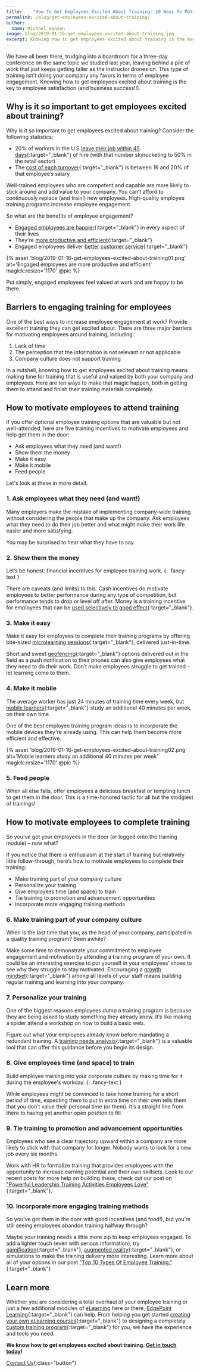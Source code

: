 ```yaml
---
title:    "How To Get Employees Excited About Training: 10 Ways To Motivate Them"
permalink: /blog/get-employees-excited-about-training/
author:
  name: Michael Hansen
image: blog/2019-01-16-get-employees-excited-about-training.jpg
excerpt: Knowing how to get employees excited about training is the key to improving employee satisfaction (and business success!). Here's how to motivate them.
---
```


We have all been there, trudging into a boardroom for a three-day conference on the same topic we studied last year, leaving behind a pile of work that just keeps getting taller as the instructor drones on. This type of training isn’t doing your company any favors in terms of employee engagement. Knowing how to get employees excited about training is the key to employee satisfaction (and business success!!).

## Why is it so important to get employees excited about training?

Why is it so important to get employees excited about training? Consider the following statistics:

* 20% of workers in the U.S [leave their job within 45 days](https://www.bls.gov/news.release/jolts.nr0.htm){:target="_blank"} of hire (with that number skyrocketing to 50% in the retail sector)
* The [cost of each turnover](http://www.recruiteze.com/cost-hire-new-employee/){:target="_blank"} is between 16 and 20% of that employee’s salary

Well-trained employees who are competent and capable are more likely to stick around and add value to your company. You can’t afford to continuously replace (and train!) new employees. High-quality employee training programs increase employee engagement.

So what are the benefits of employee engagement?

* [Engaged employees are happier](https://www.gallup.com/workplace/236483/enhances-benefits-employee-engagement.aspx){:target="_blank"} in every aspect of their lives
* They're [more productive and efficient](https://news.gallup.com/businessjournal/190352/managing-employee-risk-requires-culture-compliance.aspx){:target="_blank"}
* Engaged employees deliver [better customer service](https://www.forbes.com/sites/christinecomaford/2017/07/08/the-surprising-link-between-customer-experience-and-employee-engagement/#2b2aab0cb512){:target="_blank"}

{% asset 'blog/2019-01-16-get-employees-excited-about-training01.png'
  alt='Engaged employees are more productive and efficient'
  magick:resize='1170' @pic %}

Put simply, engaged employees feel valued at work and are happy to be there.

## Barriers to engaging training for employees

One of the best ways to increase employee engagement at work? Provide excellent training they can get excited about. There are three major barriers for motivating employees around training, including:

1. Lack of time
2. The perception that the information is not relevant or not applicable
3. Company culture does not support training

In a nutshell, knowing how to get employees excited about training means making time for training that is useful and valued by both your company and employees. Here are ten ways to make that magic happen, both in getting them to attend and finish their training materials completely.

## How to motivate employees to attend training

If you offer optional employee training options that are valuable but not well-attended, here are five training incentives to motivate employees and help get them in the door:

* Ask employees what they need (and want!)
* Show them the money
* Make it easy
* Make it mobile
* Feed people 

Let's look at these in more detail. 

### 1. Ask employees what they need (and want!)

Many employers make the mistake of implementing company-wide training without considering the people that make up the company.
Ask employees what they need to do their job better and what might make their work life easier and more satisfying. 

You may be surprised to hear what they have to say.

### 2. Show them the money

Let’s be honest: financial incentives for employee training work.
{: .fancy-text }

There are caveats (and limits) to this. Cash incentives do motivate employees to better performance during any type of competition, but performance tends to drop or level off after. Money is a training incentive for employees that can be [used selectively to good effect](https://www.business.com/articles/gal-rimon-monetary-rewards/){:target="_blank"}.

### 3. Make it easy

Make it easy for employees to complete their training programs by offering bite-sized [microlearning sessions](/blog/types-of-microlearning/){:target="_blank"}, delivered just-in-time.

Short and sweet [geofencing](/blog/geofencing/){:target="_blank"} options delivered out in the field as a push notification to their phones can also give employees what they need to do their work. Don’t make employees struggle to get trained – let learning come to them.

### 4. Make it mobile

The average worker has just 24 minutes of training time every week, but [mobile learners](/blog/what-is-mlearning/){:target="_blank"} study an additional 40 minutes per week, on their own time.

One of the best employee training program ideas is to incorporate the mobile devices they're already using. This can help them become more efficient and effective.

{% asset 'blog/2019-01-16-get-employees-excited-about-training02.png'
  alt='Mobile learners study an additional 40 minutes per week'
  magick:resize='1170' @pic %}

### 5. Feed people

When all else fails, offer employees a delicious breakfast or tempting lunch to get them in the door. This is a time-honored tactic for all but the stodgiest of trainings!

## How to motivate employees to complete training

So you’ve got your employees in the door (or logged onto the training module) – now what?

If you notice that there is enthusiasm at the start of training but relatively little follow-through, here’s how to motivate employees to complete their training:

* Make training part of your company culture
* Personalize your training
* Give employees time (and space) to train
* Tie training to promotion and advancement opportunities
* Incorporate more engaging training methods

### 6. Make training part of your company culture

When is the last time that you, as the head of your company, participated in a quality training program? Been awhile?

Make some time to demonstrate your commitment to employee engagement and motivation by attending a training program of your own. It could be an interesting exercise to put yourself in your employees’ shoes to see why they struggle to stay motivated. Encouraging a [growth mindset](https://www.bigthinkedge.com/blog/how-a-growth-mindset-leads-to-innovation-engagement){:target="_blank"} among all levels of your staff means building regular training and learning into your company.

### 7. Personalize your training

One of the biggest reasons employees dump a training program is because they are being asked to study something they already know. It’s like making a spider attend a workshop on how to build a basic web.

Figure out what your employees already know before mandating a redundant training. A [training needs analysis](/blog/training-needs-analysis/){:target="_blank"} is a valuable tool that can offer this guidance before you begin its design.

### 8. Give employees time (and space) to train

Build employee training into your corporate culture by making time for it during the employee's workday.
{: .fancy-text }

While employees might be convinced to take home training for a short period of time, expecting them to put in extra time on their own tells them that you don’t value their personal time (or them). It’s a straight line from there to having yet another open position to fill.

### 9. Tie training to promotion and advancement opportunities

Employees who see a clear trajectory upward within a company are more likely to stick with that company for longer. Nobody wants to look for a new job every six months.

Work with HR to formalize training that provides employees with the opportunity to increase earning potential and their own skillsets. Look to our recent posts for more help on building these, check out our post on ["Powerful Leadership Training Activities Employees Love"](/blog/leadership-training-activities-for-employees/){:target="_blank"}.

### 10. Incorporate more engaging training methods

So you’ve got them in the door with good incentives (and food!), but you’re still seeing employees abandon training halfway through?

Maybe your training needs a little more zip to keep employees engaged. To add a lighter touch (even with serious information), try [gamification](/blog/gamification-in-elearning/){:target="_blank"}, [augmented reality](/blog/future-of-augmented-reality/){:target="_blank"}, or simulations to make the training delivery more interesting. Learn more about all of your options in our post ["Top 10 Types Of Employee Training."](/blog/top-10-types-of-employee-training/){:target="_blank"}

## Learn more

Whether you are considering a total overhaul of your employee training or just a few additional modules of [eLearning](/blog/advantages-of-elearning/) here or there, [EdgePoint Learning](/){:target="_blank"} can help. From helping you get started [creating your own eLearning courses](/blog/how-to-create-your-custom-elearning-course-with-25-free-tools/){:target="_blank"} to designing a completely [custom training program](/custom-elearning-course-development/){:target="_blank"} for you, we have the experience and tools you need.

<strong>We know how to get employees excited about training. [Get in touch today](/contact/)!</strong>

[Contact Us](/contact/ ){:class="button"}